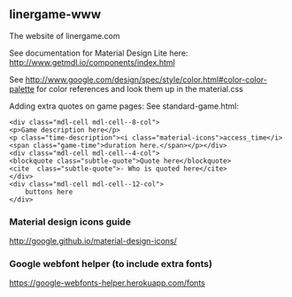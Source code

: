 ## linergame-www
The website of linergame.com

See documentation for Material Design Lite here: http://www.getmdl.io/components/index.html

See http://www.google.com/design/spec/style/color.html#color-color-palette for color references and look them up in the material.css

Adding extra quotes on game pages: See standard-game.html:

```
<div class="mdl-cell mdl-cell--8-col">
<p>Game description here</p>
<p class="time-description"><i class="material-icons">access_time</i> <span class="game-time">duration here.</span></p></div>
<div class="mdl-cell mdl-cell--4-col">
<blockquote class="subtle-quote">Quote here</blockquote>
<cite  class="subtle-quote">- Who is quoted here</cite>
</div>
<div class="mdl-cell mdl-cell--12-col">
    buttons here
</div>

```

### Material design icons guide
http://google.github.io/material-design-icons/

### Google webfont helper (to include extra fonts)
https://google-webfonts-helper.herokuapp.com/fonts